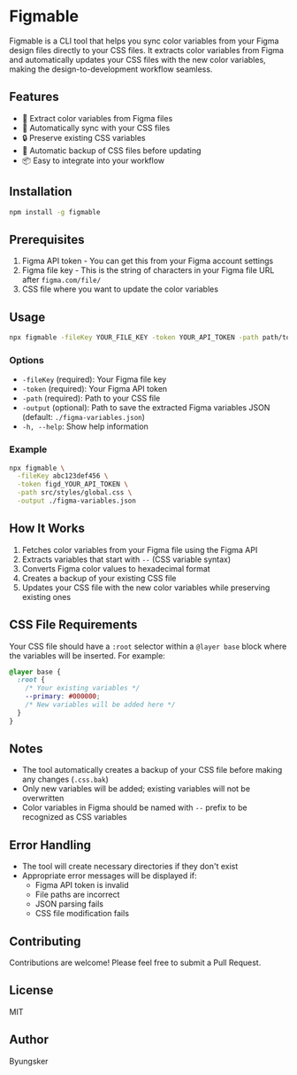 # Figmable

Figmable is a CLI tool that helps you sync color variables from your Figma design files directly to your CSS files. It extracts color variables from Figma and automatically updates your CSS files with the new color variables, making the design-to-development workflow seamless.

## Features

- 🎨 Extract color variables from Figma files
- 🔄 Automatically sync with your CSS files
- 🔒 Preserve existing CSS variables
- 💾 Automatic backup of CSS files before updating
- 📦 Easy to integrate into your workflow

## Installation

```bash
npm install -g figmable
```

## Prerequisites

1. Figma API token - You can get this from your Figma account settings
2. Figma file key - This is the string of characters in your Figma file URL after `figma.com/file/`
3. CSS file where you want to update the color variables

## Usage

```bash
npx figmable -fileKey YOUR_FILE_KEY -token YOUR_API_TOKEN -path path/to/your/global.css
```

### Options

- `-fileKey` (required): Your Figma file key
- `-token` (required): Your Figma API token
- `-path` (required): Path to your CSS file
- `-output` (optional): Path to save the extracted Figma variables JSON (default: `./figma-variables.json`)
- `-h, --help`: Show help information

### Example

```bash
npx figmable \
  -fileKey abc123def456 \
  -token figd_YOUR_API_TOKEN \
  -path src/styles/global.css \
  -output ./figma-variables.json
```

## How It Works

1. Fetches color variables from your Figma file using the Figma API
2. Extracts variables that start with `--` (CSS variable syntax)
3. Converts Figma color values to hexadecimal format
4. Creates a backup of your existing CSS file
5. Updates your CSS file with the new color variables while preserving existing ones

## CSS File Requirements

Your CSS file should have a `:root` selector within a `@layer base` block where the variables will be inserted. For example:

```css
@layer base {
  :root {
    /* Your existing variables */
    --primary: #000000;
    /* New variables will be added here */
  }
}
```

## Notes

- The tool automatically creates a backup of your CSS file before making any changes (`.css.bak`)
- Only new variables will be added; existing variables will not be overwritten
- Color variables in Figma should be named with `--` prefix to be recognized as CSS variables

## Error Handling

- The tool will create necessary directories if they don't exist
- Appropriate error messages will be displayed if:
  - Figma API token is invalid
  - File paths are incorrect
  - JSON parsing fails
  - CSS file modification fails

## Contributing

Contributions are welcome! Please feel free to submit a Pull Request.

## License

MIT

## Author

Byungsker
